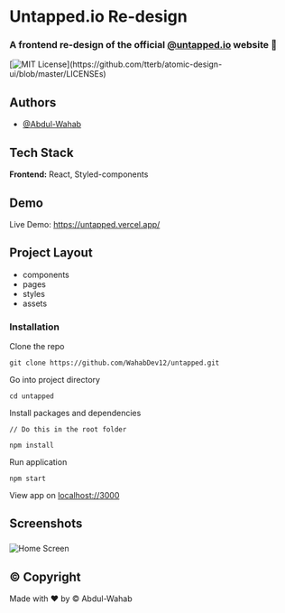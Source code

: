 
# Untapped.io Re-design
### A frontend re-design of the official [@untapped.io](https://untapped.io) website 🎉


[![MIT License](https://img.shields.io/apm/l/atomic-design-ui.svg?)](https://github.com/tterb/atomic-design-ui/blob/master/LICENSEs)


## Authors

- [@Abdul-Wahab](https://www.github.com/WahabDev12)


## Tech Stack

**Frontend:** React, Styled-components

## Demo

Live Demo: https://untapped.vercel.app/

## Project Layout

- components
- pages
- styles
- assets

### Installation

Clone the repo

```
git clone https://github.com/WahabDev12/untapped.git
````
Go into project directory

```
cd untapped
```

Install packages and dependencies

```
// Do this in the root folder

npm install
```

Run application

```
npm start
```

View app on [localhost://3000](localhost://3000)


## Screenshots

###
![Home Screen](/frontend/github/homepage.png)



## &copy; Copyright

Made with ❤️ by &copy; Abdul-Wahab 
